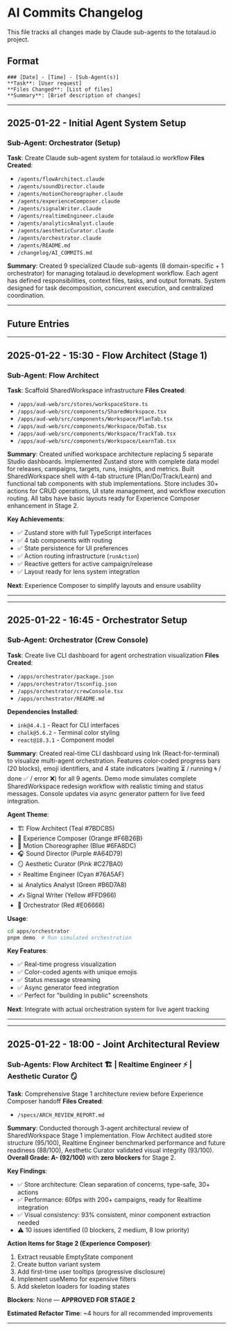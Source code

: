 # AI Commits Changelog

This file tracks all changes made by Claude sub-agents to the totalaud.io project.

## Format
```
### [Date] - [Time] - [Sub-Agent(s)]
**Task**: [User request]
**Files Changed**: [List of files]
**Summary**: [Brief description of changes]
```

---

## 2025-01-22 - Initial Agent System Setup

### Sub-Agent: Orchestrator (Setup)
**Task**: Create Claude sub-agent system for totalaud.io workflow
**Files Created**:
- `/agents/flowArchitect.claude`
- `/agents/soundDirector.claude`
- `/agents/motionChoreographer.claude`
- `/agents/experienceComposer.claude`
- `/agents/signalWriter.claude`
- `/agents/realtimeEngineer.claude`
- `/agents/analyticsAnalyst.claude`
- `/agents/aestheticCurator.claude`
- `/agents/orchestrator.claude`
- `/agents/README.md`
- `/changelog/AI_COMMITS.md`

**Summary**: Created 9 specialized Claude sub-agents (8 domain-specific + 1 orchestrator) for managing totalaud.io development workflow. Each agent has defined responsibilities, context files, tasks, and output formats. System designed for task decomposition, concurrent execution, and centralized coordination.

---

## Future Entries

<!-- New AI commits will be logged below -->

---

## 2025-01-22 - 15:30 - Flow Architect (Stage 1)

### Sub-Agent: Flow Architect
**Task**: Scaffold SharedWorkspace infrastructure
**Files Created**:
- `/apps/aud-web/src/stores/workspaceStore.ts`
- `/apps/aud-web/src/components/SharedWorkspace.tsx`
- `/apps/aud-web/src/components/Workspace/PlanTab.tsx`
- `/apps/aud-web/src/components/Workspace/DoTab.tsx`
- `/apps/aud-web/src/components/Workspace/TrackTab.tsx`
- `/apps/aud-web/src/components/Workspace/LearnTab.tsx`

**Summary**: 
Created unified workspace architecture replacing 5 separate Studio dashboards. Implemented Zustand store with complete data model for releases, campaigns, targets, runs, insights, and metrics. Built SharedWorkspace shell with 4-tab structure (Plan/Do/Track/Learn) and functional tab components with stub implementations. Store includes 30+ actions for CRUD operations, UI state management, and workflow execution routing. All tabs have basic layouts ready for Experience Composer enhancement in Stage 2.

**Key Achievements**:
- ✅ Zustand store with full TypeScript interfaces
- ✅ 4 tab components with routing
- ✅ State persistence for UI preferences
- ✅ Action routing infrastructure (`runAction`)
- ✅ Reactive getters for active campaign/release
- ✅ Layout ready for lens system integration

**Next**: Experience Composer to simplify layouts and ensure usability

---

---

## 2025-01-22 - 16:45 - Orchestrator Setup

### Sub-Agent: Orchestrator (Crew Console)
**Task**: Create live CLI dashboard for agent orchestration visualization
**Files Created**:
- `/apps/orchestrator/package.json`
- `/apps/orchestrator/tsconfig.json`
- `/apps/orchestrator/crewConsole.tsx`
- `/apps/orchestrator/README.md`

**Dependencies Installed**:
- `ink@4.4.1` - React for CLI interfaces
- `chalk@5.6.2` - Terminal color styling
- `react@18.3.1` - Component model

**Summary**:
Created real-time CLI dashboard using Ink (React-for-terminal) to visualize multi-agent orchestration. Features color-coded progress bars (20 blocks), emoji identifiers, and 4 state indicators (waiting ⏳ / running 🌀 / done ✅ / error ❌) for all 9 agents. Demo mode simulates complete SharedWorkspace redesign workflow with realistic timing and status messages. Console updates via async generator pattern for live feed integration.

**Agent Theme**:
- 🏗️ Flow Architect (Teal #7BDCB5)
- 🎨 Experience Composer (Orange #F6B26B)
- 💫 Motion Choreographer (Blue #6FA8DC)
- 🎧 Sound Director (Purple #A64D79)
- 🪞 Aesthetic Curator (Pink #C27BA0)
- ⚡ Realtime Engineer (Cyan #76A5AF)
- 📊 Analytics Analyst (Green #B6D7A8)
- ✍️ Signal Writer (Yellow #FFD966)
- 🎯 Orchestrator (Red #E06666)

**Usage**:
```bash
cd apps/orchestrator
pnpm demo  # Run simulated orchestration
```

**Key Features**:
- ✅ Real-time progress visualization
- ✅ Color-coded agents with unique emojis
- ✅ Status message streaming
- ✅ Async generator feed integration
- ✅ Perfect for "building in public" screenshots

**Next**: Integrate with actual orchestration system for live agent tracking

---

---

## 2025-01-22 - 18:00 - Joint Architectural Review

### Sub-Agents: Flow Architect 🏗️ | Realtime Engineer ⚡ | Aesthetic Curator 🪞
**Task**: Comprehensive Stage 1 architecture review before Experience Composer handoff
**Files Created**:
- `/specs/ARCH_REVIEW_REPORT.md`

**Summary**:
Conducted thorough 3-agent architectural review of SharedWorkspace Stage 1 implementation. Flow Architect audited store structure (95/100), Realtime Engineer benchmarked performance and future readiness (88/100), Aesthetic Curator validated visual integrity (93/100). **Overall Grade: A- (92/100)** with **zero blockers** for Stage 2.

**Key Findings**:
- ✅ Store architecture: Clean separation of concerns, type-safe, 30+ actions
- ✅ Performance: 60fps with 200+ campaigns, ready for Realtime integration
- ✅ Visual consistency: 93% consistent, minor component extraction needed
- ⚠️ 10 issues identified (0 blockers, 2 medium, 8 low priority)

**Action Items for Stage 2 (Experience Composer)**:
1. Extract reusable EmptyState component
2. Create button variant system
3. Add first-time user tooltips (progressive disclosure)
4. Implement useMemo for expensive filters
5. Add skeleton loaders for loading states

**Blockers**: None — **APPROVED FOR STAGE 2**

**Estimated Refactor Time**: ~4 hours for all recommended improvements

---
